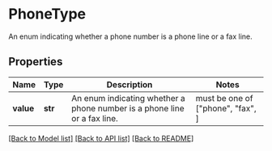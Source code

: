 # PhoneType

An enum indicating whether a phone number is a phone line or a fax line.

## Properties
Name | Type | Description | Notes
------------ | ------------- | ------------- | -------------
**value** | **str** | An enum indicating whether a phone number is a phone line or a fax line. |  must be one of ["phone", "fax", ]

[[Back to Model list]](../README.md#documentation-for-models) [[Back to API list]](../README.md#documentation-for-api-endpoints) [[Back to README]](../README.md)


